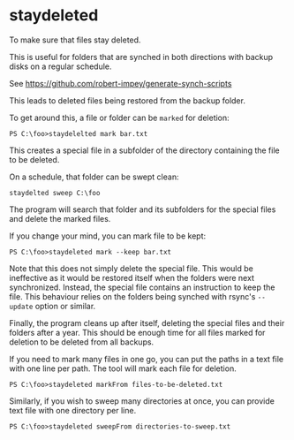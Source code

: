 # staydeleted

To make sure that files stay deleted.

This is useful for folders that are synched in both directions with backup disks on a regular schedule.

See https://github.com/robert-impey/generate-synch-scripts

This leads to deleted files being restored from the backup folder.

To get around this, a file or folder can be `marked` for deletion:

`PS C:\foo>staydelelted mark bar.txt`

This creates a special file in a subfolder of the directory containing the file to be deleted.

On a schedule, that folder can be swept clean:

`staydelted sweep C:\foo`

The program will search that folder and its subfolders for the special files and delete the marked files.

If you change your mind, you can mark file to be kept:

`PS C:\foo>staydeleted mark --keep bar.txt`

Note that this does not simply delete the special file.
This would be ineffective as it would be restored itself when the folders were next synchronized.
Instead, the special file contains an instruction to keep the file.
This behaviour relies on the folders being synched with rsync's `--update` option or similar.

Finally, the program cleans up after itself, deleting the special files and their folders after a year.
This should be enough time for all files marked for deletion to be deleted from all backups.

If you need to mark many files in one go, you can put the paths in a text file
with one line per path. The tool will mark each file for deletion.

`PS C:\foo>staydeleted markFrom files-to-be-deleted.txt`

Similarly, if you wish to sweep many directories at once, you can provide text file
with one directory per line.

`PS C:\foo>staydeleted sweepFrom directories-to-sweep.txt`
